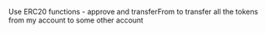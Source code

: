 Use ERC20 functions - approve and transferFrom to transfer all the tokens from my account to some other account